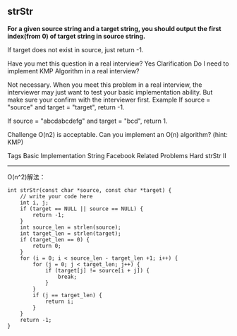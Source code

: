 ## strStr ##

**For a given source string and a target string, you should output the first index(from 0) of target string in source string.**

If target does not exist in source, just return -1.

Have you met this question in a real interview? Yes
Clarification
Do I need to implement KMP Algorithm in a real interview?

Not necessary. When you meet this problem in a real interview, the interviewer may just want to test your basic implementation ability. But make sure your confirm with the interviewer first.
Example
If source = "source" and target = "target", return -1.

If source = "abcdabcdefg" and target = "bcd", return 1.

Challenge 
O(n2) is acceptable. Can you implement an O(n) algorithm? (hint: KMP)

Tags 
Basic Implementation String Facebook
Related Problems 
Hard strStr II

----------

O(n^2)解法：

	int strStr(const char *source, const char *target) {
	    // write your code here
	    int i, j;
	    if (target == NULL || source == NULL) {
	        return -1;
	    }
	    int source_len = strlen(source);
	    int target_len = strlen(target);
	    if (target_len == 0) {
	        return 0;
	    }
	    for (i = 0; i < source_len - target_len +1; i++) {
	        for (j = 0; j < target_len; j++) {
	            if (target[j] != source[i + j]) {
	                break;
	            }
	        }
	        if (j == target_len) {
	            return i;
	        }
	    }
	    return -1;
	}
